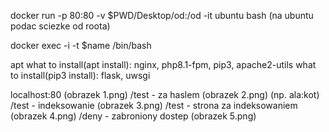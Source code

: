 docker run -p 80:80 -v $PWD/Desktop/od:/od -it ubuntu bash (na ubuntu podac sciezke od roota)  

docker exec -i -t $name /bin/bash


apt 
what to install(apt install):
nginx, php8.1-fpm, pip3, apache2-utils
what to install(pip3 install):
flask, uwsgi

localhost:80 (obrazek 1.png)
/test - za haslem (obrazek 2.png) (np. ala:kot)
/test - indeksowanie (obrazek 3.png)
/test  - strona za indeksowaniem (obrazek 4.png)
/deny - zabroniony dostep (obrazek 5.png)
